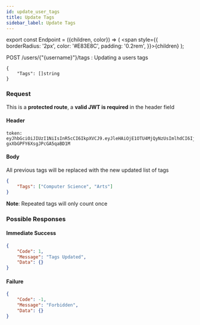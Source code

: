 ```yaml
---
id: update_user_tags
title: Update Tags
sidebar_label: Update Tags
---
```


export const Endpoint = ({children, color}) => ( <span style={{
      borderRadius: '2px',
      color: '#E83E8C',
      padding: '0.2rem',
    }}>{children}</span> );

<Endpoint>POST /users/{"{username}"}/tags </Endpoint>: Updating a users tags

```
{
    "Tags": []string
}
```

### Request
This is a **protected route**, a **valid JWT is required** in the header field

#### Header
```
token: eyJhbGciOiJIUzI1NiIsInR5cCI6IkpXVCJ9.eyJleHAiOjE1OTU4MjQyNzUsImlhdCI6IjIwMjAtMDctMjdUMDA6MjY6MTUuNzg5NTg0Mi0wNDowMCIsInN1YiI6ImNocmlzIn0.5US2_ITKcfgkpEbfsR-gxXbGPFY6XsgJPcGA5qaBD1M
```

#### Body
All previous tags will be replaced with the new updated list of tags
```json
{
    "Tags": ["Computer Science", "Arts"]
}
```
**Note**: Repeated tags will only count once

### Possible Responses
#### Immediate Success
```json
{
	"Code": 1,
	"Message": "Tags Updated",
	"Data": {}
}
```
#### Failure
```json
{
	"Code": -1,
	"Message": "Forbidden",
	"Data": {}
}
```


